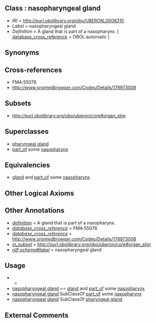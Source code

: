 
## Class : nasopharyngeal gland

 * *IRI* = http://purl.obolibrary.org/obo/UBERON_0008310
 * *Label* = nasopharyngeal gland
 * *Definition* = A gland that is part of a nasopharynx. [ [database_cross_reference](../../ef/oboInOwl#hasDbXref.md) = OBOL:automatic ]

## Synonyms


## Cross-references

 * FMA:55076
 * http://www.snomedbrowser.com/Codes/Details/178973008

## Subsets

 * http://purl.obolibrary.org/obo/uberon/core#organ_slim

## Superclasses

 * [pharyngeal gland](../../UBERON/95/UBERON_0003295.md)
 * [part_of](../../BFO/50/BFO_0000050.md) some [nasopharynx](../../UBERON/28/UBERON_0001728.md)

## Equivalencies

 * [gland](../../UBERON/30/UBERON_0002530.md) and [part_of](../../BFO/50/BFO_0000050.md) some [nasopharynx](../../UBERON/28/UBERON_0001728.md)

## Other Logical Axioms


## Other Annotations

 * *[definition](../../IAO/15/IAO_0000115.md)* = A gland that is part of a nasopharynx.
 * *[database_cross_reference](../../ef/oboInOwl#hasDbXref.md)* = FMA:55076
 * *[database_cross_reference](../../ef/oboInOwl#hasDbXref.md)* = http://www.snomedbrowser.com/Codes/Details/178973008
 * *[in_subset](../../et/oboInOwl#inSubset.md)* = http://purl.obolibrary.org/obo/uberon/core#organ_slim
 * *[rdf-schema#label](../../el/rdf-schema#label.md)* = nasopharyngeal gland

## Usage

 * -
 * [nasopharyngeal gland](../../UBERON/10/UBERON_0008310.md) == [gland](../../UBERON/30/UBERON_0002530.md) and [part_of](../../BFO/50/BFO_0000050.md) some [nasopharynx](../../UBERON/28/UBERON_0001728.md)
 * [nasopharyngeal gland](../../UBERON/10/UBERON_0008310.md) SubClassOf [part_of](../../BFO/50/BFO_0000050.md) some [nasopharynx](../../UBERON/28/UBERON_0001728.md)
 * [nasopharyngeal gland](../../UBERON/10/UBERON_0008310.md) SubClassOf [pharyngeal gland](../../UBERON/95/UBERON_0003295.md)

## External Comments

